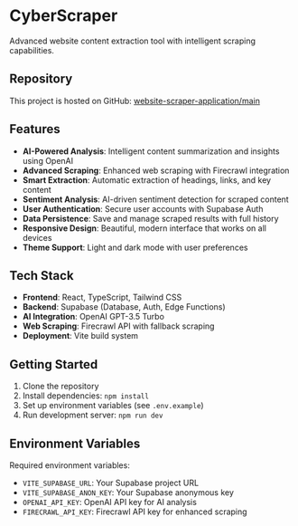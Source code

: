 # CyberScraper

Advanced website content extraction tool with intelligent scraping capabilities.

## Repository

This project is hosted on GitHub: [website-scraper-application/main](https://github.com/SDKaur2013/website-scraper-application/tree/main)

## Features

- **AI-Powered Analysis**: Intelligent content summarization and insights using OpenAI
- **Advanced Scraping**: Enhanced web scraping with Firecrawl integration
- **Smart Extraction**: Automatic extraction of headings, links, and key content
- **Sentiment Analysis**: AI-driven sentiment detection for scraped content
- **User Authentication**: Secure user accounts with Supabase Auth
- **Data Persistence**: Save and manage scraped results with full history
- **Responsive Design**: Beautiful, modern interface that works on all devices
- **Theme Support**: Light and dark mode with user preferences

## Tech Stack

- **Frontend**: React, TypeScript, Tailwind CSS
- **Backend**: Supabase (Database, Auth, Edge Functions)
- **AI Integration**: OpenAI GPT-3.5 Turbo
- **Web Scraping**: Firecrawl API with fallback scraping
- **Deployment**: Vite build system

## Getting Started

1. Clone the repository
2. Install dependencies: `npm install`
3. Set up environment variables (see `.env.example`)
4. Run development server: `npm run dev`

## Environment Variables

Required environment variables:
- `VITE_SUPABASE_URL`: Your Supabase project URL
- `VITE_SUPABASE_ANON_KEY`: Your Supabase anonymous key
- `OPENAI_API_KEY`: OpenAI API key for AI analysis
- `FIRECRAWL_API_KEY`: Firecrawl API key for enhanced scraping